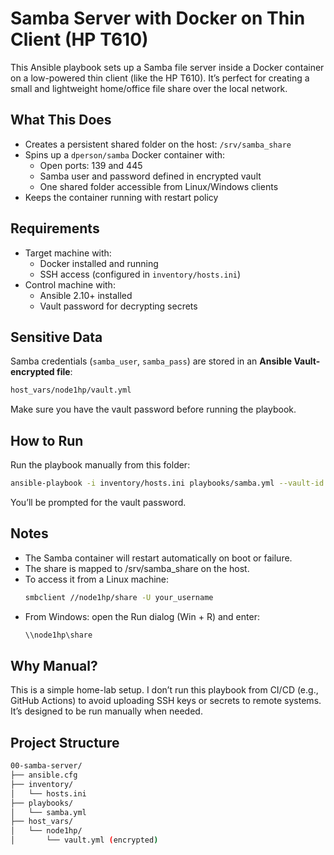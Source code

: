 # Samba Server with Docker on Thin Client (HP T610)

This Ansible playbook sets up a Samba file server inside a Docker container on a low-powered thin client (like the HP T610). It’s perfect for creating a small and lightweight home/office file share over the local network.

## What This Does

- Creates a persistent shared folder on the host: `/srv/samba_share`
- Spins up a `dperson/samba` Docker container with:
  - Open ports: 139 and 445
  - Samba user and password defined in encrypted vault
  - One shared folder accessible from Linux/Windows clients
- Keeps the container running with restart policy

## Requirements

- Target machine with:
  - Docker installed and running
  - SSH access (configured in `inventory/hosts.ini`)
- Control machine with:
  - Ansible 2.10+ installed
  - Vault password for decrypting secrets

## Sensitive Data

Samba credentials (`samba_user`, `samba_pass`) are stored in an **Ansible Vault-encrypted file**:

```bash
host_vars/node1hp/vault.yml
```

Make sure you have the vault password before running the playbook.

## How to Run

Run the playbook manually from this folder:

```bash
ansible-playbook -i inventory/hosts.ini playbooks/samba.yml --vault-id @prompt
```

You’ll be prompted for the vault password.

## Notes

- The Samba container will restart automatically on boot or failure.
- The share is mapped to /srv/samba_share on the host.
- To access it from a Linux machine:
  ```bash
  smbclient //node1hp/share -U your_username
  ```
- From Windows: open the Run dialog (Win + R) and enter:
  ```bash
  \\node1hp\share
  ```

## Why Manual?

This is a simple home-lab setup. I don’t run this playbook from CI/CD (e.g., GitHub Actions) to avoid uploading SSH keys or secrets to remote systems. It’s designed to be run manually when needed.

## Project Structure

```bash
00-samba-server/
├── ansible.cfg
├── inventory/
│   └── hosts.ini
├── playbooks/
│   └── samba.yml
├── host_vars/
│   └── node1hp/
│       └── vault.yml (encrypted)
```
